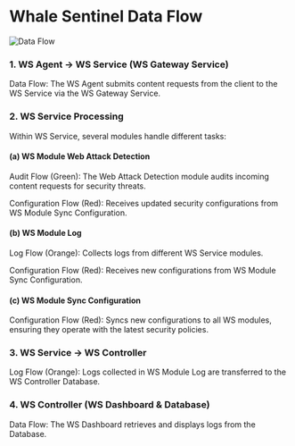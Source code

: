 # Whale Sentinel Data Flow

![Data Flow](https://github.com/noobpk/whale-sentinel/blob/main/diagrams/Whale_Sentinel_Data_Flow.png?raw=true)

### 1. WS Agent → WS Service (WS Gateway Service)

Data Flow: The WS Agent submits content requests from the client to the WS Service via the WS Gateway Service.

### 2. WS Service Processing

Within WS Service, several modules handle different tasks:

#### (a) WS Module Web Attack Detection

Audit Flow (Green): The Web Attack Detection module audits incoming content requests for security threats.

Configuration Flow (Red): Receives updated security configurations from WS Module Sync Configuration.

#### (b) WS Module Log

Log Flow (Orange): Collects logs from different WS Service modules.

Configuration Flow (Red): Receives new configurations from WS Module Sync Configuration.

#### (c) WS Module Sync Configuration

Configuration Flow (Red): Syncs new configurations to all WS modules, ensuring they operate with the latest security policies.

### 3. WS Service → WS Controller

Log Flow (Orange): Logs collected in WS Module Log are transferred to the WS Controller Database.

### 4. WS Controller (WS Dashboard & Database)

Data Flow: The WS Dashboard retrieves and displays logs from the Database.
